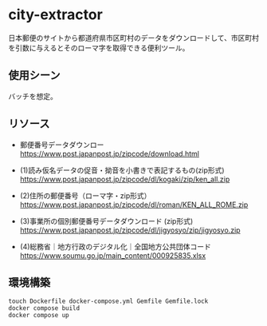# city-extractor

日本郵便のサイトから都道府県市区町村のデータをダウンロードして、市区町村を引数に与えるとそのローマ字を取得できる便利ツール。

## 使用シーン
バッチを想定。


## リソース
- 郵便番号データダウンロー
https://www.post.japanpost.jp/zipcode/download.html 

- (1)読み仮名データの促音・拗音を小書きで表記するもの(zip形式)
https://www.post.japanpost.jp/zipcode/dl/kogaki/zip/ken_all.zip

- (2)住所の郵便番号（ローマ字・zip形式）
https://www.post.japanpost.jp/zipcode/dl/roman/KEN_ALL_ROME.zip

- (3)事業所の個別郵便番号データダウンロード (zip形式)
https://www.post.japanpost.jp/zipcode/dl/jigyosyo/zip/jigyosyo.zip

- (4)総務省｜地方行政のデジタル化｜全国地方公共団体コード
https://www.soumu.go.jp/main_content/000925835.xlsx

## 環境構築
```
touch Dockerfile docker-compose.yml Gemfile Gemfile.lock
docker compose build
docker compose up
```
